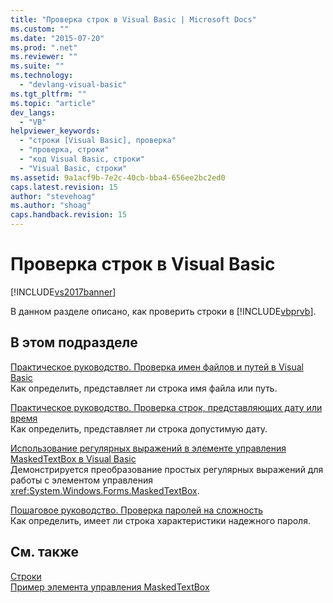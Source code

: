 ```yaml
---
title: "Проверка строк в Visual Basic | Microsoft Docs"
ms.custom: ""
ms.date: "2015-07-20"
ms.prod: ".net"
ms.reviewer: ""
ms.suite: ""
ms.technology: 
  - "devlang-visual-basic"
ms.tgt_pltfrm: ""
ms.topic: "article"
dev_langs: 
  - "VB"
helpviewer_keywords: 
  - "строки [Visual Basic], проверка"
  - "проверка, строки"
  - "код Visual Basic, строки"
  - "Visual Basic, строки"
ms.assetid: 9a1acf9b-7e2c-40cb-bba4-656ee2bc2ed0
caps.latest.revision: 15
author: "stevehoag"
ms.author: "shoag"
caps.handback.revision: 15
---
```

# Проверка строк в Visual Basic
[!INCLUDE[vs2017banner](../../../../visual-basic/includes/vs2017banner.md)]

В данном разделе описано, как проверить строки в [!INCLUDE[vbprvb](../../../../csharp/programming-guide/concepts/linq/includes/vbprvb-md.md)].  
  
## В этом подразделе  
 [Практическое руководство. Проверка имен файлов и путей в Visual Basic](../../../../visual-basic/programming-guide/language-features/strings/how-to-validate-file-names-and-paths.md)  
 Как определить, представляет ли строка имя файла или путь.  
  
 [Практическое руководство. Проверка строк, представляющих дату или время](../../../../visual-basic/programming-guide/language-features/strings/how-to-validate-strings-that-represent-dates-or-times.md)  
 Как определить, представляет ли строка допустимую дату.  
  
 [Использование регулярных выражений в элементе управления MaskedTextBox в Visual Basic](../../../../visual-basic/programming-guide/language-features/strings/using-regular-expressions-with-the-maskedtextbox-control.md)  
 Демонстрируется преобразование простых регулярных выражений для работы с элементом управления <xref:System.Windows.Forms.MaskedTextBox>.  
  
 [Пошаговое руководство. Проверка паролей на сложность](../../../../visual-basic/programming-guide/language-features/strings/walkthrough-validating-that-passwords-are-complex.md)  
 Как определить, имеет ли строка характеристики надежного пароля.  
  
## См. также  
 [Строки](../../../../visual-basic/programming-guide/language-features/strings/index.md)   
 [Пример элемента управления MaskedTextBox](../Topic/MaskedTextBox%20Control%20\(Windows%20Forms\).md)